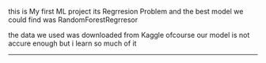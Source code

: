 this is My first ML project its Regrresion Problem and the best model we could find was RandomForestRegrresor

the data we used was downloaded from Kaggle ofcourse our model is not accure enough but i learn so much of it

-------------------------------------------------------------------------------------------------------------
                                     
